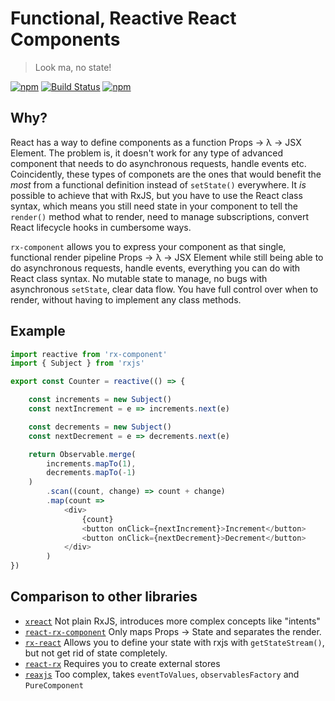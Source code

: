 
# Functional, Reactive React Components

> Look ma, no state!

[![npm](https://img.shields.io/npm/v/rx-component.svg)](https://npmjs.com/package/rx-component)
[![Build Status](https://travis-ci.org/felixfbecker/rx-component.svg?branch=master)](https://travis-ci.org/felixfbecker/rx-component)
[![npm](https://img.shields.io/npm/l/rx-component.svg)](https://github.com/felixfbecker/rx-component/blob/master/LICENSE.txt)

## Why?

React has a way to define components as a function Props → λ → JSX Element.
The problem is, it doesn't work for any type of advanced component that needs to do asynchronous requests, handle events etc.
Coincidently, these types of componets are the ones that would benefit the _most_ from a functional definition instead of `setState()` everywhere.
It _is_ possible to achieve that with RxJS, but you have to use the React class syntax, which means you still need state in your component to tell the `render()` method what to render, need to manage subscriptions, convert React lifecycle hooks in cumbersome ways.

`rx-component` allows you to express your component as that single, functional render pipeline Props → λ → JSX Element while still being able to do asynchronous requests, handle events, everything you can do with React class syntax.
No mutable state to manage, no bugs with asynchronous `setState`, clear data flow. You have full control over when to render, without having to implement any class methods.

## Example

```js
import reactive from 'rx-component'
import { Subject } from 'rxjs'

export const Counter = reactive(() => {

    const increments = new Subject()
    const nextIncrement = e => increments.next(e)

    const decrements = new Subject()
    const nextDecrement = e => decrements.next(e)

    return Observable.merge(
        increments.mapTo(1),
        decrements.mapTo(-1)
    )
        .scan((count, change) => count + change)
        .map(count =>
            <div>
                {count}
                <button onClick={nextIncrement}>Increment</button>
                <button onClick={nextDecrement}>Decrement</button>
            </div>
        )
})
```

## Comparison to other libraries
 
 - [`xreact`](https://www.npmjs.com/package/xreact) Not plain RxJS, introduces more complex concepts like "intents"
 - [`react-rx-component`](https://www.npmjs.com/package/react-rx-component) Only maps Props → State and separates the render.
 - [`rx-react`](https://www.npmjs.com/package/rx-react) Allows you to define your state with rxjs with `getStateStream()`, but not get rid of state completely.
 - [`react-rx`](https://www.npmjs.com/package/react-rxjs) Requires you to create external stores
 - [`reaxjs`](https://www.npmjs.com/package/reaxjs) Too complex, takes `eventToValues`, `observablesFactory` and `PureComponent`
